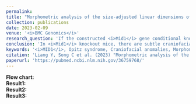 ```yaml
---
permalink: 
title: "Morphometric analysis of the size-adjusted linear dimensions of the skull landmarks revealed craniofacial dysmorphology in <i>Mid1</i>-cKO mice"
collection: publications
date: 2023-02-09
venue: '<i>BMC Genomics</i>'
research_question: 'If the constructed <i>Mid1</i> gene conditional knockout mouse model does not exhibit the highly variable clinical features seen in Opitz Syndrome (OS) patients, does this mouse model still hold research value in studying the pathological mechanisms and potential treatments of OS?'
conclusion: 'In <i>Mid1</i> knockout mice, there are subtle craniofacial malformations that resemble the developmental defects observed in patients with X-linked OS.'
keywords: '<i>MID1</i>, Opitz syndrome, Craniofacial anomalies, Morphometrics, Procrustes superimposition, EMDA.'
citation: 'Liang Y, Song C et al. (2023) "Morphometric analysis of the size-adjusted linear dimensions of the skull landmarks revealed craniofacial dysmorphology in <i>Mid1</i>-cKO mice"，<i>BMC Genomics</i>.  '
paperurl: 'https://pubmed.ncbi.nlm.nih.gov/36759768/'
---
```


**Flow chart:** <br>
**Result1:** <br>
**Result2:** <br>
**Result3:** <br>


